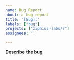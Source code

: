```yaml
---
name: Bug Report
about: a bug report
title: '[Bug]:'
labels: ["bug"]
projects: ["ziphius-labs/7"]
assignees: ''

---
```


**Describe the bug**